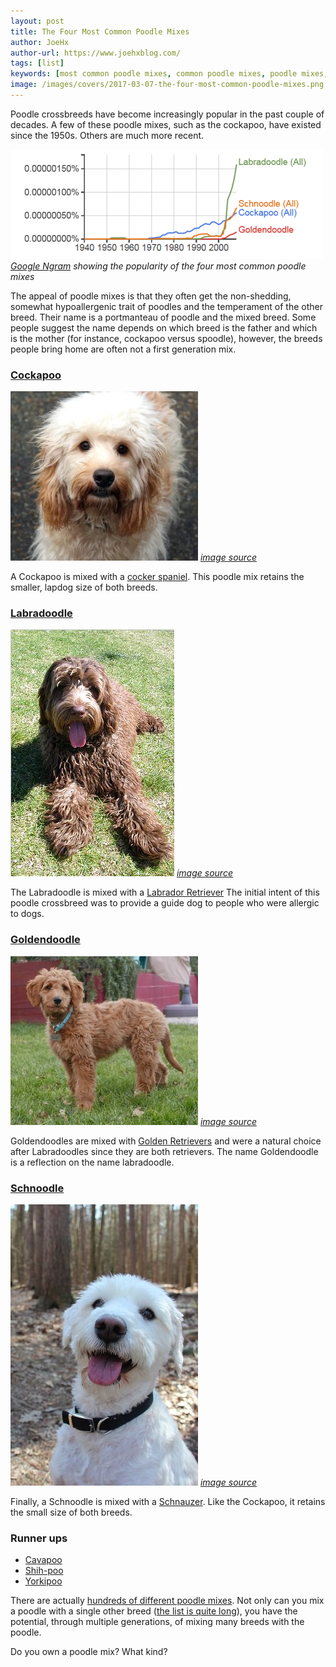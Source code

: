 ```yaml
---
layout: post
title: The Four Most Common Poodle Mixes
author: JoeHx
author-url: https://www.joehxblog.com/
tags: [list]
keywords: [most common poodle mixes, common poodle mixes, poodle mixes, poodle crossbreed, cockapoo, labradoodle, goldendoodle, schnoodle, poodle]
image: /images/covers/2017-03-07-the-four-most-common-poodle-mixes.png
---
```


Poodle crossbreeds have become increasingly popular in the past couple of decades. A few of these poodle mixes, such as the cockapoo, have existed since the 1950s. Others are much more recent.

![Google Ngram](/images/poodle-mixes/google-ngram.png)
*[Google Ngram](https://books.google.com/ngrams/graph?content=Cockapoo%2CGoldendoodle%2CLabradoodle%2CSchnoodle&case_insensitive=on&year_start=1900&year_end=2020&corpus=15&smoothing=3&share=&direct_url=t4%3B%2CCockapoo%3B%2Cc0%3B%2Cs0%3B%3Bcockapoo%3B%2Cc0%3B%3BCockapoo%3B%2Cc0%3B.t1%3B%2CGoldendoodle%3B%2Cc0%3B.t4%3B%2CLabradoodle%3B%2Cc0%3B%2Cs0%3B%3BLabradoodle%3B%2Cc0%3B%3Blabradoodle%3B%2Cc0%3B.t4%3B%2CSchnoodle%3B%2Cc0%3B%2Cs0%3B%3BSchnoodle%3B%2Cc0%3B%3Bschnoodle%3B%2Cc0) showing the popularity of the four most common poodle mixes*

The appeal of poodle mixes is that they often get the non-shedding, somewhat hypoallergenic trait of poodles and the temperament of the other breed. Their name is a portmanteau of poodle and the mixed breed. Some people suggest the name depends on which breed is the father and which is the mother (for instance, cockapoo versus spoodle), however, the breeds people bring home are often not a first generation mix.

### [Cockapoo](https://en.wikipedia.org/wiki/Cockapoo)

![cockapoo](/images/poodle-mixes/cockapoo.jpg)
*[image source](https://en.wikipedia.org/wiki/File:Adult_Cockapoo.jpg)*

A Cockapoo is mixed with a [cocker spaniel](https://en.wikipedia.org/wiki/Cocker_Spaniel). This poodle mix retains the smaller, lapdog size of both breeds.

### [Labradoodle](https://en.wikipedia.org/wiki/Labradoodle)

![labradoodle](/images/poodle-mixes/labradoodle.jpg)
*[image source](https://en.wikipedia.org/wiki/File:Labradoodle_Brown.jpg)*

The Labradoodle is mixed with a [Labrador Retriever](https://en.wikipedia.org/wiki/Labrador_Retriever) The initial intent of this poodle crossbreed was to provide a guide dog to people who were allergic to dogs.

### [Goldendoodle](https://en.wikipedia.org/wiki/Goldendoodle)

![goldendoodle](/images/poodle-mixes/goldendoodle.jpg)
*[image source](https://en.wikipedia.org/wiki/File:Golden_Doodle_Standing_%28HD%29.jpg)*

Goldendoodles are mixed with [Golden Retrievers](https://en.wikipedia.org/wiki/Golden_Retriever) and were a natural choice after Labradoodles since they are both retrievers. The name Goldendoodle is a reflection on the name labradoodle.

### [Schnoodle](https://en.wikipedia.org/wiki/Schnoodle)

![schnoodle](/images/poodle-mixes/schnoodle.jpg)
*[image source](https://en.wikipedia.org/wiki/File:Male,_White,_Schnoodle.jpg)*

Finally, a Schnoodle is mixed with a [Schnauzer](https://en.wikipedia.org/wiki/Schnauzer). Like the Cockapoo, it retains the small size of both breeds.

### Runner ups
* [Cavapoo](https://en.wikipedia.org/wiki/Cavapoo)
* [Shih-poo](https://en.wikipedia.org/wiki/Shih-poo)
* [Yorkipoo](https://en.wikipedia.org/wiki/Yorkipoo)

There are actually [hundreds of different poodle mixes](http://www.dogbreedplus.com/dog_categories/poodle_mixes.htm). Not only can you mix a poodle with a single other breed ([the list is quite long](https://en.wikipedia.org/wiki/List_of_dog_breeds)), you have the potential, through multiple generations, of mixing many breeds with the poodle.

Do you own a poodle mix? What kind?

